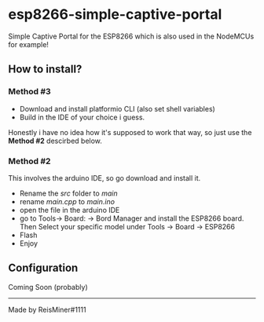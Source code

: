# esp8266-simple-captive-portal
Simple Captive Portal for the ESP8266 which is also used in the NodeMCUs for example!

## How to install?
### Method #3
- Download and install platformio CLI (also set shell variables)
- Build in the IDE of your choice i guess.

Honestly i have no idea how it's supposed to work that way, so just use the **Method #2** descirbed below.

### Method #2
This involves the arduino IDE, so go download and install it.
- Rename the *src* folder to *main*
- rename *main.cpp* to *main.ino*
- open the file in the arduino IDE
- go to Tools-> Board: -> Bord Manager and install the ESP8266 board. Then Select your specific model under Tools -> Board -> ESP8266
- Flash
- Enjoy

## Configuration
Coming Soon (probably)

---
Made by ReisMiner#1111
